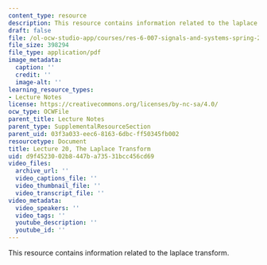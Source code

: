 ```yaml
---
content_type: resource
description: This resource contains information related to the laplace transform.
draft: false
file: /ol-ocw-studio-app/courses/res-6-007-signals-and-systems-spring-2011/d9f4523002b8447ba73531bcc456cd69_MITRES_6_007S11_lec20.pdf
file_size: 398294
file_type: application/pdf
image_metadata:
  caption: ''
  credit: ''
  image-alt: ''
learning_resource_types:
- Lecture Notes
license: https://creativecommons.org/licenses/by-nc-sa/4.0/
ocw_type: OCWFile
parent_title: Lecture Notes
parent_type: SupplementalResourceSection
parent_uid: 03f3a033-eec6-8163-6dbc-ff50345fb002
resourcetype: Document
title: Lecture 20, The Laplace Transform
uid: d9f45230-02b8-447b-a735-31bcc456cd69
video_files:
  archive_url: ''
  video_captions_file: ''
  video_thumbnail_file: ''
  video_transcript_file: ''
video_metadata:
  video_speakers: ''
  video_tags: ''
  youtube_description: ''
  youtube_id: ''
---
```

This resource contains information related to the laplace transform.